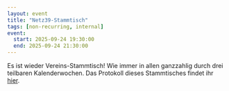 ```yaml
---
layout: event
title: "Netz39-Stammtisch"
tags: [non-recurring, internal]
event:
  start: 2025-09-24 19:30:00
  end: 2025-09-24 21:30:00
---
```


Es ist wieder Vereins-Stammtisch! Wie immer in allen ganzzahlig durch drei teilbaren Kalenderwochen. Das Protokoll dieses Stammtisches findet ihr [hier](https://wiki.netz39.de/stammtisch:2025:2025-09-24).
